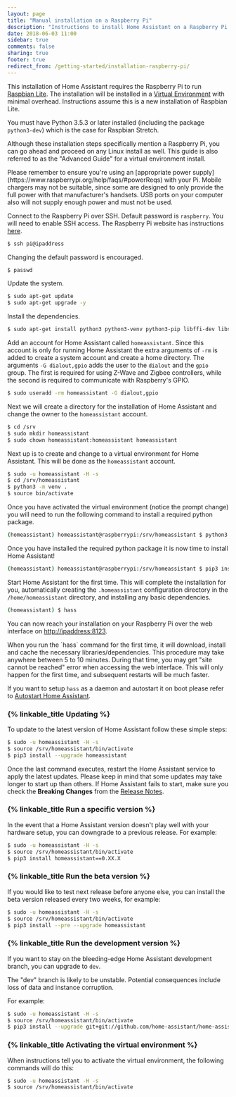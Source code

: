 ```yaml
---
layout: page
title: "Manual installation on a Raspberry Pi"
description: "Instructions to install Home Assistant on a Raspberry Pi running Raspbian Lite."
date: 2018-06-03 11:00
sidebar: true
comments: false
sharing: true
footer: true
redirect_from: /getting-started/installation-raspberry-pi/
---
```


This installation of Home Assistant requires the Raspberry Pi to run [Raspbian Lite](https://www.raspberrypi.org/downloads/raspbian/). The installation will be installed in a [Virtual Environment](/docs/installation/virtualenv) with minimal overhead. Instructions assume this is a new installation of Raspbian Lite.

You must have Python 3.5.3 or later installed (including the package `python3-dev`) which is the case for Raspbian Stretch.

<p class='note'>
Although these installation steps specifically mention a Raspberry Pi, you can go ahead and proceed on any Linux install as well.  This guide is also referred to as the "Advanced Guide" for a virtual environment install.
</p>

<p class='note warning'>
Please remember to ensure you're using an [appropriate power supply](https://www.raspberrypi.org/help/faqs/#powerReqs) with your Pi. Mobile chargers may not be suitable, since some are designed to only provide the full power with that manufacturer's handsets. USB ports on your computer also will not supply enough power and must not be used.
</p>

Connect to the Raspberry Pi over SSH. Default password is `raspberry`.
You will need to enable SSH access. The Raspberry Pi website has instructions [here](https://www.raspberrypi.org/documentation/remote-access/ssh/).

```bash
$ ssh pi@ipaddress
```

Changing the default password is encouraged.

```bash
$ passwd
```

Update the system.

```bash
$ sudo apt-get update
$ sudo apt-get upgrade -y
```

Install the dependencies.

```bash
$ sudo apt-get install python3 python3-venv python3-pip libffi-dev libssl-dev
```

Add an account for Home Assistant called `homeassistant`.
Since this account is only for running Home Assistant the extra arguments of `-rm` is added to create a system account and create a home directory. The arguments `-G dialout,gpio` adds the user to the `dialout` and the `gpio` group. The first is required for using Z-Wave and Zigbee controllers, while the second is required to communicate with Raspberry's GPIO.

```bash
$ sudo useradd -rm homeassistant -G dialout,gpio
```

Next we will create a directory for the installation of Home Assistant and change the owner to the `homeassistant` account.

```bash
$ cd /srv
$ sudo mkdir homeassistant
$ sudo chown homeassistant:homeassistant homeassistant
```

Next up is to create and change to a virtual environment for Home Assistant. This will be done as the `homeassistant` account.

```bash
$ sudo -u homeassistant -H -s
$ cd /srv/homeassistant
$ python3 -m venv .
$ source bin/activate
```
Once you have activated the virtual environment (notice the prompt change) you will need to run the following command to install a required python package.

```bash
(homeassistant) homeassistant@raspberrypi:/srv/homeassistant $ python3 -m pip install wheel
```

Once you have installed the required python package it is now time to install Home Assistant!

```bash
(homeassistant) homeassistant@raspberrypi:/srv/homeassistant $ pip3 install homeassistant
```

Start Home Assistant for the first time. This will complete the installation for you, automatically creating the `.homeassistant` configuration directory in the `/home/homeassistant` directory, and installing any basic dependencies.

```bash
(homeassistant) $ hass
```
You can now reach your installation on your Raspberry Pi over the web interface on [http://ipaddress:8123](http://ipaddress:8123).

<p class='note'>
When you run the `hass` command for the first time, it will download, install and cache the necessary libraries/dependencies. This procedure may take anywhere between 5 to 10 minutes. During that time, you may get "site cannot be reached" error when accessing the web interface. This will only happen for the first time, and subsequent restarts will be much faster.
</p>

If you want to setup `hass` as a daemon and autostart it on boot please refer to [Autostart Home Assistant](/docs/autostart/).

### {% linkable_title Updating %}

To update to the latest version of Home Assistant follow these simple steps:

```bash
$ sudo -u homeassistant -H -s
$ source /srv/homeassistant/bin/activate
$ pip3 install --upgrade homeassistant
```

Once the last command executes, restart the Home Assistant service to apply the latest updates. Please keep in mind that some updates may take longer to start up than others. If Home Assistant fails to start, make sure you check the **Breaking Changes** from the [Release Notes](https://github.com/home-assistant/home-assistant/releases).

### {% linkable_title Run a specific version %}

In the event that a Home Assistant version doesn't play well with your hardware setup, you can downgrade to a previous release. For example:

```bash
$ sudo -u homeassistant -H -s
$ source /srv/homeassistant/bin/activate
$ pip3 install homeassistant==0.XX.X
```

### {% linkable_title Run the beta version %}

If you would like to test next release before anyone else, you can install the beta version released every two weeks, for example:

```bash
$ sudo -u homeassistant -H -s
$ source /srv/homeassistant/bin/activate
$ pip3 install --pre --upgrade homeassistant
```

### {% linkable_title Run the development version %}

If you want to stay on the bleeding-edge Home Assistant development branch, you can upgrade to `dev`.

<p class='note warning'>
  The "dev" branch is likely to be unstable. Potential consequences include loss of data and instance corruption.
</p>

For example:

```bash
$ sudo -u homeassistant -H -s
$ source /srv/homeassistant/bin/activate
$ pip3 install --upgrade git+git://github.com/home-assistant/home-assistant.git@dev
```

### {% linkable_title Activating the virtual environment %}

When instructions tell you to activate the virtual environment, the following commands will do this:

```bash
$ sudo -u homeassistant -H -s
$ source /srv/homeassistant/bin/activate
```

